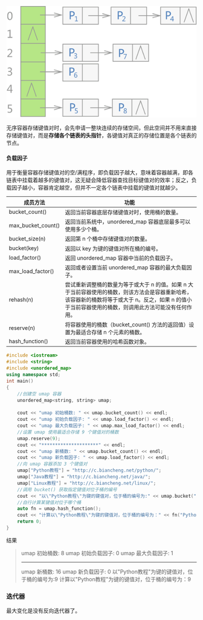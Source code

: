 ![C++ STL 无序容器存储状态示意图](imags/1-200221131A4220.gif)

无序容器存储键值对时，会先申请一整块连续的存储空间，但此空间并不用来直接存储键值对，而是**存储各个链表的头指针**，各键值对真正的存储位置是各个链表的节点。

#### 负载因子

用于衡量容器存储键值对的空/满程序，即负载因子越大，意味着容器越满，即各链表中挂载着越多的键值对，这无疑会降低容器查找目标键值对的效率；反之，负载因子越小，容器肯定越空，但并不一定各个链表中挂载的键值对就越少。

| 成员方法           | 功能                                                         |
| ------------------ | ------------------------------------------------------------ |
| bucket_count()     | 返回当前容器底层存储键值对时，使用桶的数量。                 |
| max_bucket_count() | 返回当前系统中，unordered_map 容器底层最多可以使用多少个桶。 |
| bucket_size(n)     | 返回第 n 个桶中存储键值对的数量。                            |
| bucket(key)        | 返回以 key 为键的键值对所在桶的编号。                        |
| load_factor()      | 返回 unordered_map 容器中当前的负载因子。                    |
| max_load_factor()  | 返回或者设置当前 unordered_map 容器的最大负载因子。          |
| rehash(n)          | 尝试重新调整桶的数量为等于或大于 n 的值。如果 n 大于当前容器使用的桶数，则该方法会是容器重新哈希，该容器新的桶数将等于或大于 n。反之，如果 n 的值小于当前容器使用的桶数，则调用此方法可能没有任何作用。 |
| reserve(n)         | 将容器使用的桶数（bucket_count() 方法的返回值）设置为最适合存储 n 个元素的桶数。 |
| hash_function()    | 返回当前容器使用的哈希函数对象。                             |

```C++
#include <iostream>
#include <string>
#include <unordered_map>
using namespace std;
int main()
{
    //创建空 umap 容器
    unordered_map<string, string> umap;
   
    cout << "umap 初始桶数: " << umap.bucket_count() << endl;
    cout << "umap 初始负载因子: " << umap.load_factor() << endl;
    cout << "umap 最大负载因子: " << umap.max_load_factor() << endl;
    //设置 umap 使用最适合存储 9 个键值对的桶数
    umap.reserve(9);
    cout << "*********************" << endl;
    cout << "umap 新桶数: " << umap.bucket_count() << endl;
    cout << "umap 新负载因子: " << umap.load_factor() << endl;
    //向 umap 容器添加 3 个键值对
    umap["Python教程"] = "http://c.biancheng.net/python/";
    umap["Java教程"] = "http://c.biancheng.net/java/";
    umap["Linux教程"] = "http://c.biancheng.net/linux/";
    //调用 bucket() 获取指定键值对位于桶的编号
    cout << "以\"Python教程\"为键的键值对，位于桶的编号为:" << umap.bucket("Python教程") << endl;
    //自行计算某键值对位于哪个桶
    auto fn = umap.hash_function();
    cout << "计算以\"Python教程\"为键的键值对，位于桶的编号为：" << fn("Python教程") % (umap.bucket_count()) << endl;
    return 0;
}
```

结果

> umap 初始桶数: 8
> umap 初始负载因子: 0
> umap 最大负载因子: 1
> *********************
> umap 新桶数: 16
> umap 新负载因子: 0
> 以"Python教程"为键的键值对，位于桶的编号为:9
> 计算以"Python教程"为键的键值对，位于桶的编号为：9

### 迭代器

最大变化是没有反向迭代器了。